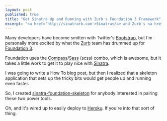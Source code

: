 ```yaml
---
layout: post
published: true
title: "Get Sinatra Up and Running with Zurb's Foundation 3 Framework"
excerpt: "<a href='http://sinatrarb.com'>Sinatra</a> and Zurb's <a href='http://foundation.zurb.com'>Foundation</a> are a great one-two punch, but getting them to play nice is not exactly straight forward. I created a <a href='https://github.com/jerodsanto/sinatra-foundation-skeleton'>skeleton project</a> you can use to get up and running quickly."
---
```


Many developers have become smitten with Twitter's [Bootstrap][bootstrap], but I'm personally more excited by what the [Zurb][zurb] team has drummed up for [Foundation 3][foundation].

Foundation uses the [Compass][Compass]/[Sass][sass] (scss) combo, which is awesome, but it takes a little work to get it to play nice with [Sinatra][sinatra].

I was going to write a How To blog post, but then I realized that a skeleton application that sets up the tricky bits would get people up and running even faster.

So, I created [sinatra-foundation-skeleton][sinatra-foundation-skeleton] for anybody interested in pairing these two power tools.

Oh, and it's wired up to easily deploy to [Heroku][heroku]. If you're into that sort of thing.

[bootstrap]:http://twitter.github.com/bootstrap/
[zurb]:http://zurb.com
[foundation]:http://foundation.zurb.com
[compass]:http://compass-style.org
[sass]:http://sass-language.com
[sinatra]:http://sinatrarb.com
[sinatra-foundation-skeleton]:https://github.com/jerodsanto/sinatra-foundation-skeleton
[heroku]:http://heroku.com
